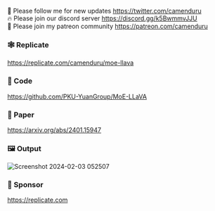 🐣 Please follow me for new updates https://twitter.com/camenduru <br />
🔥 Please join our discord server https://discord.gg/k5BwmmvJJU <br />
🥳 Please join my patreon community https://patreon.com/camenduru <br />

### 🕸 Replicate
https://replicate.com/camenduru/moe-llava

### 🧬 Code
https://github.com/PKU-YuanGroup/MoE-LLaVA

### 📄 Paper
https://arxiv.org/abs/2401.15947

### 🖼 Output
![Screenshot 2024-02-03 052507](https://github.com/camenduru/MoE-LLaVA-replicate/assets/54370274/c17b2b5b-2f50-4eb0-a825-b2af3d0f4764)

### 🏢 Sponsor
https://replicate.com
